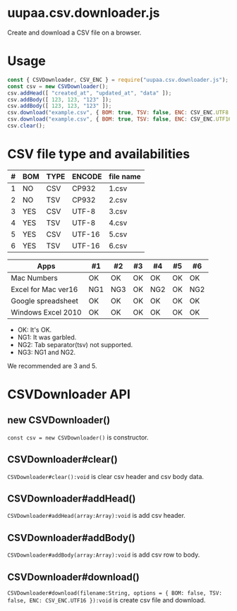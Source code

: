 # uupaa.csv.downloader.js

Create and download a CSV file on a browser.

# Usage

```js
const { CSVDownloader, CSV_ENC } = require("uupaa.csv.downloader.js");
const csv = new CSVDownloader();
csv.addHead([ "created_at", "updated_at", "data" ]);
csv.addBody([ 123, 123, "123" ]);
csv.addBody([ 123, 123, "123" ]);
csv.download("example.csv", { BOM: true, TSV: false, ENC: CSV_ENC.UTF8 });
csv.download("example.csv", { BOM: true, TSV: false, ENC: CSV_ENC.UTF16 })
csv.clear();
```

# CSV file type and availabilities

| # | BOM | TYPE | ENCODE | file name |
|---|-----|------|--------|-----------|
| 1 | NO  | CSV  | CP932  | 1.csv     |
| 2 | NO  | TSV  | CP932  | 2.csv     |
| 3 | YES | CSV  | UTF-8  | 3.csv     |
| 4 | YES | TSV  | UTF-8  | 4.csv     |
| 5 | YES | CSV  | UTF-16 | 5.csv     |
| 6 | YES | TSV  | UTF-16 | 6.csv     |

| Apps                | #1  | #2  | #3  | #4  | #5  | #6  |
|---------------------|-----|-----|-----|-----|-----|-----|
| Mac Numbers         | OK  | OK  | OK  | OK  | OK  | OK  |
| Excel for Mac ver16 | NG1 | NG3 | OK  | NG2 | OK  | NG2 |
| Google spreadsheet  | OK  | OK  | OK  | OK  | OK  | OK  |
| Windows Excel 2010  | OK  | OK  | OK  | OK  | OK  | OK  |

- OK: It's OK.
- NG1: It was garbled.
- NG2: Tab separator(tsv) not supported.
- NG3: NG1 and NG2.

We recommended are 3 and 5.

# CSVDownloader API

## new CSVDownloader()

`const csv = new CSVDownloader()` is constructor.

## CSVDownloader#clear()

`CSVDownloader#clear():void` is clear csv header and csv body data.

## CSVDownloader#addHead()

`CSVDownloader#addHead(array:Array):void` is add csv header.

## CSVDownloader#addBody()

`CSVDownloader#addBody(array:Array):void` is add csv row to body.

## CSVDownloader#download()

`CSVDownloader#download(filename:String, options = { BOM: false, TSV: false, ENC: CSV_ENC.UTF16 }):void` is create csv file and download.

